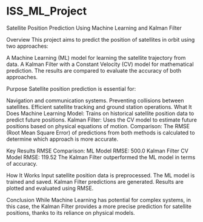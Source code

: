 # ISS_ML_Project
Satellite Position Prediction Using Machine Learning and Kalman Filter

Overview
This project aims to predict the position of satellites in orbit using two approaches:

A Machine Learning (ML) model for learning the satellite trajectory from data.
A Kalman Filter with a Constant Velocity (CV) model for mathematical prediction.
The results are compared to evaluate the accuracy of both approaches.


Purpose
Satellite position prediction is essential for:


Navigation and communication systems.
Preventing collisions between satellites.
Efficient satellite tracking and ground station operations.
What It Does
Machine Learning Model: Trains on historical satellite position data to predict future positions.
Kalman Filter: Uses the CV model to estimate future positions based on physical equations of motion.
Comparison: The RMSE (Root Mean Square Error) of predictions from both methods is calculated to determine which approach is more accurate.

Key Results
RMSE Comparison:
ML Model RMSE: 500.0
Kalman Filter CV Model RMSE: 119.52
The Kalman Filter outperformed the ML model in terms of accuracy.

How It Works
Input satellite position data is preprocessed.
The ML model is trained and saved.
Kalman Filter predictions are generated.
Results are plotted and evaluated using RMSE.

Conclusion
While Machine Learning has potential for complex systems, in this case, the Kalman Filter provides a more precise prediction for satellite positions, thanks to its reliance on physical models.
